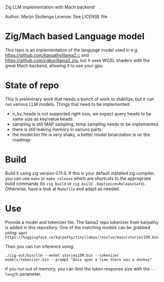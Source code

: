 Zig LLM implementation with Mach backend

Author: Marijn Stollenga
License: See LICENSE file

Zig/Mach based Language model
============
This repo is an implementation of the language model used in e.g. https://github.com/karpathy/llama2.c and https://github.com/cgbur/llama2.zig, but it uses WGSL shaders with the great Mach backend, allowing it to use your gpu.

State of repo
=============
This is preliminary work that needs a bunch of work to stabilize, but it can run various LLM models.
Things that need to be implemented:
- n_kv_heads is not supported right now, we expect query heads to be same size as key/value heads.
- sampling is still MAP sampling, temp sampling needs to be implemented.
- there is still leaking memory in variuos parts.
- the model.bin file is very shaky, a better model binarization is on the roadmap

Build
=====
Build it using zig version 0.11.0. If this is your default installed zig compiler, you can use `make` or `make release` which are shortcuts to the appropriate build commands (to `zig build` or `zig build -Doptimize=ReleaseSafe`). Otherwise, have a look at `Makefile` and adapt as needed.

Use
===
Provide a model and tokenizer file. The llama2 repo tokenizer from karpathy is added in this repository. One of the matching models can be grabbed using:
`wget https://huggingface.co/karpathy/tinyllamas/resolve/main/stories15M.bin`

Then you can run inference using:

`./zig-out/bin/llm --model stories15M.bin --tokenizer models/tokenizer.bin --prompt "Once upon a time there was a donkey"`

If you run out of memory, you can limit the token response size with the `--length` parameter.